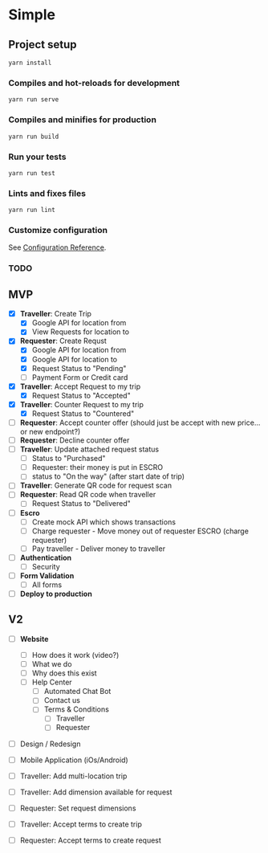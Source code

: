 # Simple

## Project setup
```
yarn install
```

### Compiles and hot-reloads for development
```
yarn run serve
```

### Compiles and minifies for production
```
yarn run build
```

### Run your tests
```
yarn run test
```

### Lints and fixes files
```
yarn run lint
```

### Customize configuration
See [Configuration Reference](https://cli.vuejs.org/config/).




### TODO


## MVP
- [x] **Traveller**: Create Trip
  - [x] Google API for location from
  - [x] View Requests for location to
- [x] **Requester**: Create Requst
  - [x] Google API for location from
  - [x] Google API for location to
  - [x] Request Status to "Pending"
  - [ ] Payment Form or Credit card
- [x] **Traveller**: Accept Request to my trip
  - [x] Request Status to "Accepted"
- [x] **Traveller**: Counter Request to my trip
  - [x] Request Status to "Countered"
- [ ] **Requester**: Accept counter offer (should just be accept with new price... or new endpoint?)
- [ ] **Requester**: Decline counter offer
- [ ] **Traveller**: Update attached request status
  - [ ] Status to "Purchased"
  - [ ] Requester: their money is put in ESCRO
  - [ ] status to "On the way" (after start date of trip)
- [ ] **Traveller**: Generate QR code for request scan
- [ ] **Requester**: Read QR code when traveller
  - [ ] Request Status to "Delivered"
- [ ] **Escro**
  - [ ] Create mock API which shows transactions
  - [ ] Charge requester - Move money out of requester ESCRO (charge requester)
  - [ ] Pay traveller - Deliver money to traveller
- [ ] **Authentication**
  - [ ] Security
- [ ] **Form Validation**
  - [ ] All forms
- [ ] **Deploy to production**

## V2
- [ ] **Website**
  - [ ] How does it work (video?)
  - [ ] What we do
  - [ ] Why does this exist
  - [ ] Help Center
    - [ ] Automated Chat Bot
    - [ ] Contact us
    - [ ] Terms & Conditions
      - [ ] Traveller
      - [ ] Requester
- [ ] Design / Redesign
- [ ] Mobile Application (iOs/Android)
- [ ] Traveller: Add multi-location trip
- [ ] Traveller: Add dimension available for request
- [ ] Requester: Set request dimensions
- [ ] Traveller: Accept terms to create trip
- [ ] Requester: Accept terms to create request

